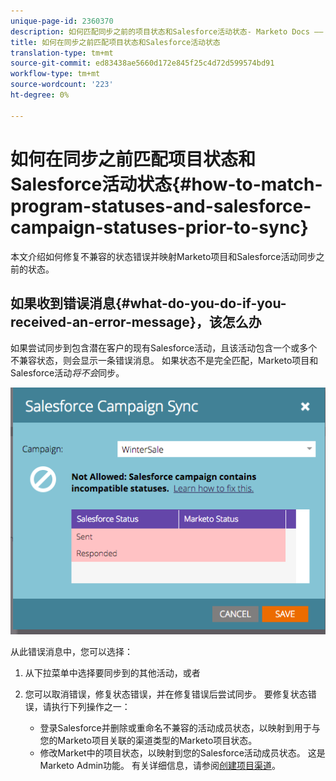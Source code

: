 ```yaml
---
unique-page-id: 2360370
description: 如何匹配同步之前的项目状态和Salesforce活动状态- Marketo Docs —— 产品文档
title: 如何在同步之前匹配项目状态和Salesforce活动状态
translation-type: tm+mt
source-git-commit: ed83438ae5660d172e845f25c4d72d599574bd91
workflow-type: tm+mt
source-wordcount: '223'
ht-degree: 0%

---
```



# 如何在同步之前匹配项目状态和Salesforce活动状态{#how-to-match-program-statuses-and-salesforce-campaign-statuses-prior-to-sync}

本文介绍如何修复不兼容的状态错误并映射Marketo项目和Salesforce活动同步之前的状态。

## 如果收到错误消息{#what-do-you-do-if-you-received-an-error-message}，该怎么办

如果尝试同步到包含潜在客户的现有Salesforce活动，且该活动包含一个或多个不兼容状态，则会显示一条错误消息。 如果状态不是完全匹配，Marketo项目和Salesforce活动&#x200B;*将不会*&#x200B;同步。

![](assets/image2015-7-22-9-3a23-3a29.png)

从此错误消息中，您可以选择：

1. 从下拉菜单中选择要同步到的其他活动，或者
1. 您可以取消错误，修复状态错误，并在修复错误后尝试同步。 要修复状态错误，请执行下列操作之一：

   * 登录Salesforce并删除或重命名不兼容的活动成员状态，以映射到用于与您的Marketo项目关联的渠道类型的Marketo项目状态。
   * 修改Market中的项目状态，以映射到您的Salesforce活动成员状态。 这是Marketo Admin功能。 有关详细信息，请参阅[创建项目渠道](/help/marketo/product-docs/administration/tags/create-a-program-channel.md)。
